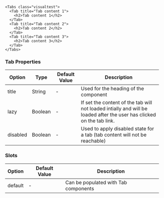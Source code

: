 ```
<Tabs class="visualtest">
  <Tab title="Tab content 1">
    <h2>Tab content 1</h2>
  </Tab>
  <Tab title="Tab content 2">
    <h2>Tab content 2</h2>
  </Tab>
  <Tab title="Tab content 3">
    <h2>Tab content 3</h2>
  </Tab>
</Tabs>
```

### Tab Properties

| Option | Type | Default Value | Description |
| ------ | ---- | ------------- | ----------- |
| title  | String | - | Used for the heading of the component |
| lazy  | Boolean | - | If set the content of the tab will not loaded intially and will be loaded after the user has clicked on the tab link. |
| disabled  | Boolean | - | Used to apply disabled state for a tab (tab content will not be reachable) |

### Slots

| Option | Default Value | Description |
| ------ | ------------- | ----------- |
| default | - | Can be populated with Tab components |